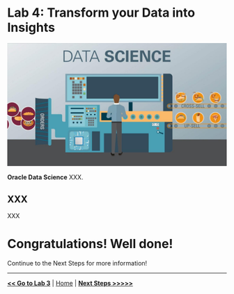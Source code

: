 # Lab 4: Transform your Data into Insights

![Data Science](./images/ds_banner.jpg)

**Oracle Data Science** XXX.

## XXX

XXX

# Congratulations! Well done!

Continue to the Next Steps for more information!

---

[**<< Go to Lab 3**](../lab3/README.md) | [Home](../README.md) | [**Next Steps >>>>>**](../next/README.md)